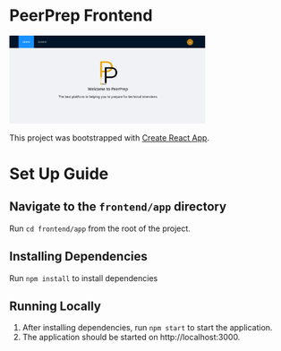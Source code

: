 # PeerPrep Frontend

<p><img src="./images/peerprep.png" width="350"/></p>

This project was bootstrapped with [Create React App](https://github.com/facebook/create-react-app).

# Set Up Guide

## Navigate to the `frontend/app` directory

Run `cd frontend/app` from the root of the project.

## Installing Dependencies

Run `npm install` to install dependencies

## Running Locally

1. After installing dependencies, run `npm start` to start the application.
2. The application should be started on http://localhost:3000.